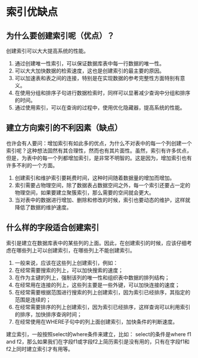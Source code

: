 # 索引优缺点

## **为什么要创建索引呢（优点）？**

创建索引可以大大提高系统的性能。

1. 通过创建唯一性索引，可以保证数据库表中每一行数据的唯一性。
2. 可以大大加快数据的检索速度，这也是创建索引的最主要的原因。
3. 可以加速表和表之间的连接，特别是在实现数据的参考完整性方面特别有意义。
4. 在使用分组和排序子句进行数据检索时，同样可以显著减少查询中分组和排序的时间。
5. 通过使用索引，可以在查询的过程中，使用优化隐藏器，提高系统的性能。

## **建立方向索引的不利因素（缺点）**

也许会有人要问：增加索引有如此多的优点，为什么不对表中的每一个列创建一个索引呢？这种想法固然有其合理性，然而也有其片面性。虽然，索引有许多优点，但是，为表中的每一个列都增加索引，是非常不明智的。这是因为，增加索引也有许多不利的一个方面。

1. 创建索引和维护索引要耗费时间，这种时间随着数据量的增加而增加。
2. 索引需要占物理空间，除了数据表占数据空间之外，每一个索引还要占一定的物理空间，如果要建立聚簇索引，那么需要的空间就会更大。
3. 当对表中的数据进行增加、删除和修改的时候，索引也要动态的维护，这样就降低了数据的维护速度。

## 什么样的字段适合创建索引

索引是建立在数据库表中的某些列的上面。因此，在创建索引的时候，应该仔细考虑在哪些列上可以创建索引，在哪些列上不能创建索引。

1. 一般来说，应该在这些列上创建索引，例如：
2. 在经常需要搜索的列上，可以加快搜索的速度；
3. 在作为主键的列上，强制该列的唯一性和组织表中数据的排列结构；
4. 在经常用在连接的列上，这些列主要是一些外键，可以加快连接的速度；
5. 在经常需要根据范围进行搜索的列上创建索引，因为索引已经排序，其指定的范围是连续的；
6. 在经常需要排序的列上创建索引，因为索引已经排序，这样查询可以利用索引的排序，加快排序查询时间；
7. 在经常使用在WHERE子句中的列上面创建索引，加快条件的判断速度。

建立索引，一般按照select的where条件来建立，比如： select的条件是where f1 and f2，那么如果我们在字段f1或字段f2上简历索引是没有用的，只有在字段f1和f2上同时建立索引才有用等。

